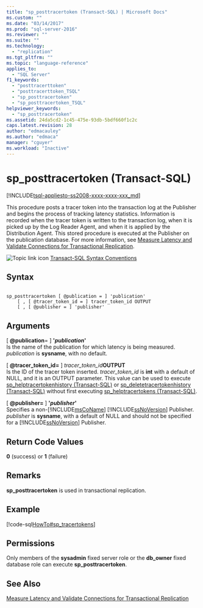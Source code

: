 ```yaml
---
title: "sp_posttracertoken (Transact-SQL) | Microsoft Docs"
ms.custom: ""
ms.date: "03/14/2017"
ms.prod: "sql-server-2016"
ms.reviewer: ""
ms.suite: ""
ms.technology: 
  - "replication"
ms.tgt_pltfrm: ""
ms.topic: "language-reference"
applies_to: 
  - "SQL Server"
f1_keywords: 
  - "posttracerttoken"
  - "posttracerttoken_TSQL"
  - "sp_posttracertoken"
  - "sp_posttracertoken_TSQL"
helpviewer_keywords: 
  - "sp_posttracertoken"
ms.assetid: 24da5cd2-1c45-475e-93db-5bdf660f1c2c
caps.latest.revision: 28
author: "edmacauley"
ms.author: "edmaca"
manager: "cguyer"
ms.workload: "Inactive"
---
```

# sp_posttracertoken (Transact-SQL)
[!INCLUDE[tsql-appliesto-ss2008-xxxx-xxxx-xxx_md](../../includes/tsql-appliesto-ss2008-xxxx-xxxx-xxx-md.md)]

  This procedure posts a tracer token into the transaction log at the Publisher and begins the process of tracking latency statistics. Information is recorded when the tracer token is written to the transaction log, when it is picked up by the Log Reader Agent, and when it is applied by the Distribution Agent. This stored procedure is executed at the Publisher on the publication database. For more information, see [Measure Latency and Validate Connections for Transactional Replication](../../relational-databases/replication/monitor/measure-latency-and-validate-connections-for-transactional-replication.md).  
  
 ![Topic link icon](../../database-engine/configure-windows/media/topic-link.gif "Topic link icon") [Transact-SQL Syntax Conventions](../../t-sql/language-elements/transact-sql-syntax-conventions-transact-sql.md)  
  
## Syntax  
  
```  
  
sp_posttracertoken [ @publication = ] 'publication'   
    [ , [ @tracer_token_id = ] tracer_token_id OUTPUT  
    [ , [ @publisher = ] 'publisher'   
```  
  
## Arguments  
 [ **@publication**= ] **'***publication***'**  
 Is the name of the publication for which latency is being measured. *publication* is **sysname**, with no default.  
  
 [ **@tracer_token_id=** ] *tracer_token_id***OUTPUT**  
 Is the ID of the tracer token inserted. *tracer_token_id* is **int** with a default of NULL, and it is an OUTPUT parameter. This value can be used to execute [sp_helptracertokenhistory &#40;Transact-SQL&#41;](../../relational-databases/system-stored-procedures/sp-helptracertokenhistory-transact-sql.md) or [sp_deletetracertokenhistory &#40;Transact-SQL&#41;](../../relational-databases/system-stored-procedures/sp-deletetracertokenhistory-transact-sql.md) without first executing [sp_helptracertokens &#40;Transact-SQL&#41;](../../relational-databases/system-stored-procedures/sp-helptracertokens-transact-sql.md).  
  
 [ **@publisher=** ] **'***publisher***'**  
 Specifies a non-[!INCLUDE[msCoName](../../includes/msconame-md.md)] [!INCLUDE[ssNoVersion](../../includes/ssnoversion-md.md)] Publisher. *publisher* is **sysname**, with a default of NULL and should not be specified for a [!INCLUDE[ssNoVersion](../../includes/ssnoversion-md.md)] Publisher.  
  
## Return Code Values  
 **0** (success) or **1** (failure)  
  
## Remarks  
 **sp_posttracertoken** is used in transactional replication.  
  
## Example  
 [!code-sql[HowTo#sp_tracertokens](../../relational-databases/replication/codesnippet/tsql/sp-posttracertoken-trans_1.sql)]  
  
## Permissions  
 Only members of the **sysadmin** fixed server role or the **db_owner** fixed database role can execute **sp_posttracertoken**.  
  
## See Also  
 [Measure Latency and Validate Connections for Transactional Replication](../../relational-databases/replication/monitor/measure-latency-and-validate-connections-for-transactional-replication.md)  
  
  
